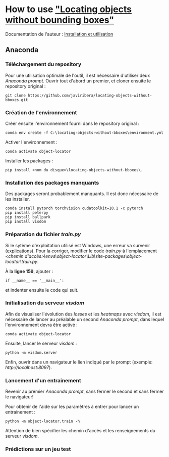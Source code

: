 # How to use ["Locating objects without bounding boxes"](https://github.com/javiribera/locating-objects-without-bboxes)

Documentation de l'auteur : [Installation et utilisation](https://github.com/javiribera/locating-objects-without-bboxes#installation)

## Anaconda
### Téléchargement du repository
Pour une utilisation optimale de l'outil, il est nécessaire d'utiliser deux *Anaconda prompt*.
Ouvrir tout d'abord un premier, et cloner ensuite le repository original :
```
git clone https://github.com/javiribera/locating-objects-without-bboxes.git
```

### Création de l'environnement
Créer ensuite l'environnement fourni dans le repository original :
```
conda env create -f C:\locating-objects-without-bboxes\environment.yml
```
Activer l'environnement :
```
conda activate object-locator
```
Installer les packages :
```
pip install <nom du disque>\locating-objects-without-bboxes\.
```


### Installation des packages manquants
Des packages seront probablement manquants. Il est donc nécessaire de les installer.
```
conda install pytorch torchvision cudatoolkit=10.1 -c pytorch
pip install peterpy
pip install ballpark
pip install visdom
```

### Préparation du fichier *train.py*
Si le sytème d'exploitation utilisé est Windows, une erreur va survenir ([explications](https://pytorch.org/docs/stable/notes/windows.html#multiprocessing-error-without-if-clause-protection)). Pour la corriger, modifier le code *train.py* à l'emplacement *<chemin d'accès>\envs\object-locator\Lib\site-packages\object-locator\train.py*.

À la **ligne 159**, ajouter :
```
if __name__ == '__main__':
```
et indenter ensuite le code qui suit.

### Initialisation du serveur *visdom*
Afin de visualiser l'évolution des *losses* et les *heatmaps* avec *visdom*, il est nécessaire de lancer au préalable un second *Anaconda prompt*, dans lequel l'environnement devra être activé :
```
conda activate object-locator
```
Ensuite, lancer le serveur *visdom* :
```
python -m visdom.server
```

Enfin, ouvrir dans un navigateur le lien indiqué par le prompt (exemple: *http://localhost:8097*).

### Lancement d'un entrainement
Revenir au premier *Anaconda prompt*, sans fermer le second et sans fermer le navigateur!

Pour obtenir de l'aide sur les paramètres à entrer pour lancer un entrainement :
```
python -m object-locator.train -h
```
Attention de bien spécifier les chemin d'accès et les renseignements du serveur *visdom*.

### Prédictions sur un jeu test
